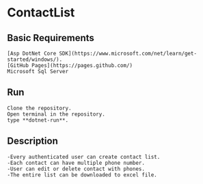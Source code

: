 # ContactList

## Basic Requirements
    [Asp DotNet Core SDK](https://www.microsoft.com/net/learn/get-started/windows/).
    [GitHub Pages](https://pages.github.com/)
    Microsoft Sql Server
    
## Run
    Clone the repository.
    Open terminal in the repository.
    type **dotnet-run**.
    
## Description
    -Every authenticated user can create contact list.
    -Each contact can have multiple phone number.
    -User can edit or delete contact with phones.
    -The entire list can be downloaded to excel file.
